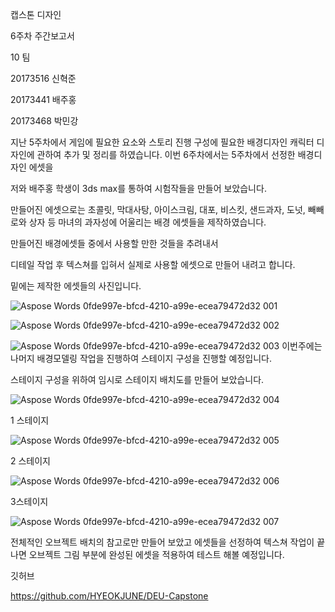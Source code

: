 ﻿캡스톤 디자인

6주차 주간보고서







10 팀

20173516 신혁준

20173441 배주홍

20173468 박민강

지난 5주차에서 게임에 필요한 요소와 스토리 진행 구성에 필요한 배경디자인 캐릭터 디자인에 관하여 추가 및 정리를 하였습니다. 이번 6주차에서는 5주차에서 선정한 배경디자인 에셋을

저와 배주홍 학생이 3ds max를 통하여 시험작들을 만들어 보았습니다. 

만들어진 에셋으로는 초콜릿, 막대사탕, 아이스크림, 대포, 비스킷, 샌드과자, 도넛, 빼빼로와 상자 등 마녀의 과자성에 어울리는 배경 에셋들을 제작하였습니다.

만들어진 배경에셋들 중에서 사용할 만한 것들을 추려내서

디테일 작업 후 텍스쳐를 입혀서 실제로 사용할 에셋으로 만들어 내려고 합니다.

밑에는 제작한 에셋들의 사진입니다.

![Aspose Words 0fde997e-bfcd-4210-a99e-ecea79472d32 001](https://user-images.githubusercontent.com/70642981/195091918-b092c55a-0d4e-45b2-b2b0-a5457b6d5af6.jpeg)


![Aspose Words 0fde997e-bfcd-4210-a99e-ecea79472d32 002](https://user-images.githubusercontent.com/70642981/195092155-31c2ad33-1f47-4de3-bc4c-ae4bb6c35e76.jpeg)


![Aspose Words 0fde997e-bfcd-4210-a99e-ecea79472d32 003](https://user-images.githubusercontent.com/70642981/195092163-f545da72-6d84-4f24-9db4-e3831147885c.jpeg)
이번주에는 나머지 배경모델링 작업을 진행하여 스테이지 구성을 진행할 예정입니다. 

스테이지 구성을 위하여 임시로 스테이지 배치도를 만들어 보았습니다.

![Aspose Words 0fde997e-bfcd-4210-a99e-ecea79472d32 004](https://user-images.githubusercontent.com/70642981/195092185-f4aec71c-e539-4611-b196-3a1ec6723e96.jpeg)

1 스테이지

![Aspose Words 0fde997e-bfcd-4210-a99e-ecea79472d32 005](https://user-images.githubusercontent.com/70642981/195092224-1f397369-6d5e-47c4-8a96-8878538bde1e.jpeg)

2 스테이지

![Aspose Words 0fde997e-bfcd-4210-a99e-ecea79472d32 006](https://user-images.githubusercontent.com/70642981/195092257-dfbc97d9-dd15-43d8-b1cd-9b2347913ab9.jpeg)

3스테이지


![Aspose Words 0fde997e-bfcd-4210-a99e-ecea79472d32 007](https://user-images.githubusercontent.com/70642981/195092278-60cdacc2-0dbd-4616-a3ae-610312709125.png)

전체적인 오브젝트 배치의 참고로만 만들어 보았고 에셋들을 선정하여 텍스쳐 작업이 끝나면 오브젝트 그림 부분에 완성된 에셋을 적용하여 테스트 해볼 예정입니다. 

깃허브

https://github.com/HYEOKJUNE/DEU-Capstone
